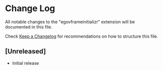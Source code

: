 # Change Log

All notable changes to the "egovframeinitializr" extension will be documented in this file.

Check [Keep a Changelog](http://keepachangelog.com/) for recommendations on how to structure this file.

## [Unreleased]

- Initial release